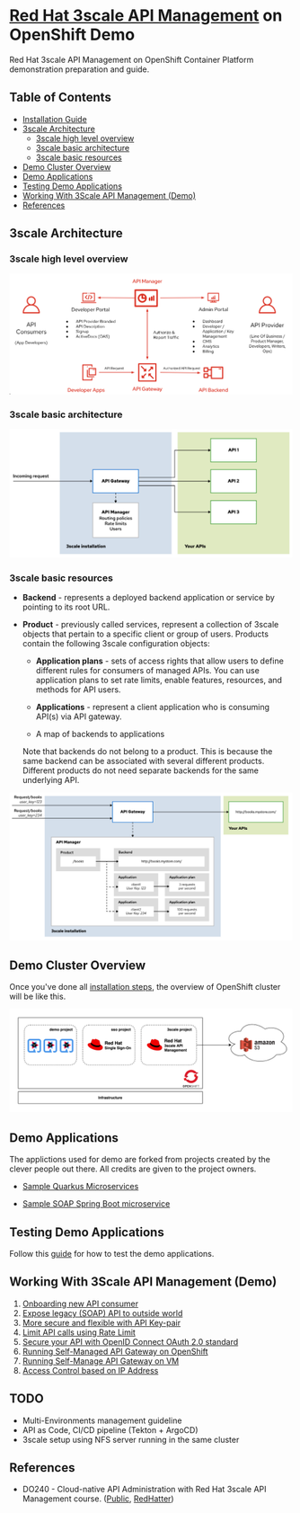 # [Red Hat 3scale API Management](https://www.redhat.com/en/technologies/jboss-middleware/3scale) on OpenShift Demo

Red Hat 3scale API Management on OpenShift Container Platform demonstration preparation and guide.

## Table of Contents

- [Installation Guide](/documents/installation.md)
- [3scale Architecture](#3scale-architecture)
  - [3scale high level overview](#3scale-high-level-overview)
  - [3scale basic architecture](#3scale-basic-architecture)
  - [3scale basic resources](#3scale-basic-resources)
- [Demo Cluster Overview](#demo-cluster-overview)
- [Demo Applications](#demo-applications)
- [Testing Demo Applications](#testing-demo-applications)
- [Working With 3Scale API Management (Demo)](#working-with-3scale-api-management-demo)
- [References](#references)

## 3scale Architecture

### 3scale high level overview

![3scale overview](images/3scale-overview.png)

### 3scale basic architecture

![3scale architecture](images/3scale-architecture.png)

### 3scale basic resources

- **Backend** - represents a deployed backend application or service by pointing to its root URL.

- **Product** - previously called services, represent a collection of 3scale objects that pertain to a specific client or group of users. Products contain the following 3scale configuration objects:

  - **Application plans** - sets of access rights that allow users to define different rules for consumers of managed APIs. You can use application plans to set rate limits, enable features, resources, and methods for API users.

  - **Applications** - represent a client application who is consuming API(s) via API gateway.

  - A map of backends to applications

  Note that backends do not belong to a product. This is because the same backend can be associated with several different products. Different products do not need separate backends for the same underlying API.

![3scale resources](images/3scale-resources.png)

## Demo Cluster Overview

Once you've done all [installation steps](/documents/installation.md), the overview of OpenShift cluster will be like this.

![demo cluster](images/demo-cluster.png)

## Demo Applications

The applictions used for demo are forked from projects created by the clever people out there. All credits are given to the project owners.

- [Sample Quarkus Microservices](https://github.com/audomsak/sample-quarkus-microservices)

- [Sample SOAP Spring Boot microservice](https://github.com/audomsak/ws-employee-soapcxf)

## Testing Demo Applications

Follow this [guide](documents/testing-application.md) for how to test the demo applications.

## Working With 3Scale API Management (Demo)

1. [Onboarding new API consumer](documents/onboarding-new-api-consumer.md)
2. [Expose legacy (SOAP) API to outside world](documents/expose-soap-api.md)
3. [More secure and flexible with API Key-pair](documents/secure-with-api-key-pair.md)
4. [Limit API calls using Rate Limit](documents/rate-limit.md)
5. [Secure your API with OpenID Connect OAuth 2.0 standard](documents/oauth-secure.md)
6. [Running Self-Managed API Gateway on OpenShift](documents/self-managed-gateway.md)
7. [Running Self-Manage API Gateway on VM](documents/self-managed-gateway-vm.md)
8. [Access Control based on IP Address](documents/access-control-ip.md)

## TODO

- Multi-Environments management guideline
- API as Code, CI/CD pipeline (Tekton + ArgoCD)
- 3scale setup using NFS server running in the same cluster

## References

- DO240 - Cloud-native API Administration with Red Hat 3scale API Management course. ([Public](https://www.redhat.com/en/services/training/do240-cloud-native-api-admin-red-hat-3scale-api-management), [RedHatter](https://role.rhu.redhat.com/rol-rhu/app/catalog?q=3scale))
